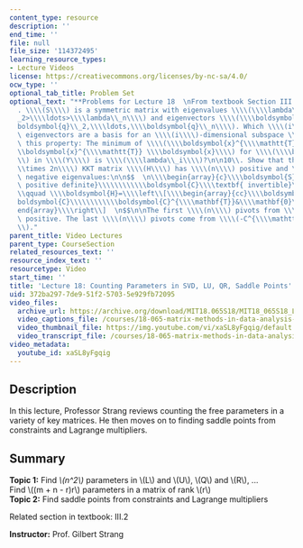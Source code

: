 ```yaml
---
content_type: resource
description: ''
end_time: ''
file: null
file_size: '114372495'
learning_resource_types:
- Lecture Videos
license: https://creativecommons.org/licenses/by-nc-sa/4.0/
ocw_type: ''
optional_tab_title: Problem Set
optional_text: "**Problems for Lecture 18  \nFrom textbook Section III.2**\n\n4\\\
  . \\\\(S\\\\) is a symmetric matrix with eigenvalues \\\\(\\\\lambda\\_1>\\\\lambda\\\
  _2>\\\\ldots>\\\\lambda\\_n\\\\) and eigenvectors \\\\(\\\\boldsymbol{q}\\_1,\\\\\
  boldsymbol{q}\\_2,\\\\ldots,\\\\boldsymbol{q}\\_n\\\\). Which \\\\(i\\\\) of those\
  \ eigenvectors are a basis for an \\\\(i\\\\)-dimensional subspace \\\\(Y\\\\) with\
  \ this property: The minimum of \\\\(\\\\boldsymbol{x}^{\\\\mathtt{T}} S\\\\boldsymbol{x}/\\\
  \\boldsymbol{x}^{\\\\mathtt{T}} \\\\boldsymbol{x}\\\\) for \\\\(\\\\boldsymbol{x}\\\
  \\) in \\\\(Y\\\\) is \\\\(\\\\lambda\\_i\\\\)?\n\n10\\. Show that this \\\\(2n\\\
  \\times 2n\\\\) KKT matrix \\\\(H\\\\) has \\\\(n\\\\) positive and \\\\(n\\\\)\
  \ negative eigenvalues:\n\n$$  \n\\\\begin{array}{c}\\\\boldsymbol{S}\\\\textbf{\
  \ positive definite}\\\\\\\\\\\\boldsymbol{C}\\\\textbf{ invertible}\\\\end{array}\\\
  \\qquad \\\\boldsymbol{H}=\\\\left\\[\\\\begin{array}{cc}\\\\boldsymbol{S}&\\\\\
  boldsymbol{C}\\\\\\\\\\\\boldsymbol{C}^{\\\\mathbf{T}}&\\\\mathbf{0}\\\\\\\\\\\\\
  end{array}\\\\right\\]  \n$$\n\nThe first \\\\(n\\\\) pivots from \\\\(S\\\\) are\
  \ positive. The last \\\\(n\\\\) pivots come from \\\\(-C^{\\\\mathtt{T}}S^{-1}C\\\
  \\)."
parent_title: Video Lectures
parent_type: CourseSection
related_resources_text: ''
resource_index_text: ''
resourcetype: Video
start_time: ''
title: 'Lecture 18: Counting Parameters in SVD, LU, QR, Saddle Points'
uid: 372ba297-7de9-51f2-5703-5e929fb72095
video_files:
  archive_url: https://archive.org/download/MIT18.065S18/MIT18_065S18_Lecture18_300k.mp4
  video_captions_file: /courses/18-065-matrix-methods-in-data-analysis-signal-processing-and-machine-learning-spring-2018/6820501a14615c2299bedafa0a7093de_xaSL8yFgqig.vtt
  video_thumbnail_file: https://img.youtube.com/vi/xaSL8yFgqig/default.jpg
  video_transcript_file: /courses/18-065-matrix-methods-in-data-analysis-signal-processing-and-machine-learning-spring-2018/ade37003589b2c2d0030ea38cea605b0_xaSL8yFgqig.pdf
video_metadata:
  youtube_id: xaSL8yFgqig
---
```


Description
-----------

In this lecture, Professor Strang reviews counting the free parameters in a variety of key matrices. He then moves on to finding saddle points from constraints and Lagrange multipliers.

Summary
-------

**Topic 1:** Find _\\(n^2\\)_ parameters in \\(L\\) and \\(U\\), \\(Q\\) and \\(R\\), ...  
Find \\((m + n - r)r\\) parameters in a matrix of rank \\(r\\)  
**Topic 2:** Find saddle points from constraints and Lagrange multipliers

Related section in textbook: III.2

**Instructor:** Prof. Gilbert Strang


